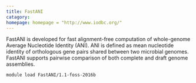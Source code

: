 ```yaml
---
title: FastANI
catagory:  
homepage: homepage = "http://www.iodbc.org/"
---
```

FastANI is developed for fast alignment-free computation of whole-genome Average Nucleotide Identity (ANI). ANI is defined as mean nucleotide identity of orthologous gene pairs shared between two microbial genomes. FastANI supports pairwise comparison of both complete and draft genome assemblies.
```
module load FastANI/1.1-foss-2016b
```
